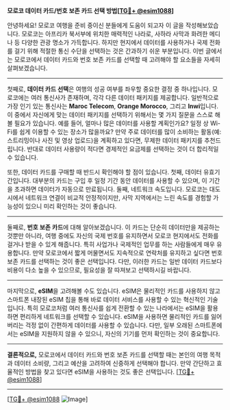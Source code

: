 **모로코 데이터 카드/번호 보존 카드 선택 방법[[TG💪+ @esim1088](https://t.me/s/esim1088)]**

안녕하세요! 모로코 여행을 준비 중이신 분들에게 도움이 되고자 이 글을 작성해보았습니다. 모로코는 아프리카 북서부에 위치한 매력적인 나라로, 사하라 사막과 화려한 메디나 등 다양한 관광 명소가 가득합니다. 하지만 현지에서 데이터를 사용하거나 국제 전화를 걸기 위해 적절한 통신 수단을 선택하는 것은 간과하기 쉬운 부분입니다. 이번 글에서는 모로코에서 데이터 카드와 번호 보존 카드를 선택할 때 고려해야 할 요소들을 자세히 살펴보겠습니다.

---

첫째로, **데이터 카드 선택**은 여행의 성공 여부를 좌우할 중요한 결정 중 하나입니다. 모로코에는 여러 통신사가 존재하며, 각각 다른 데이터 패키지를 제공합니다. 일반적으로 가장 인기 있는 통신사는 **Maroc Telecom**, **Orange Morocco**, 그리고 **Inwi**입니다. 이 중에서 자신에게 맞는 데이터 패키지를 선택하기 위해서는 몇 가지 질문을 스스로 해볼 필요가 있습니다. 예를 들어, 얼마나 많은 데이터를 사용할 계획인가요? 일정 상 Wi-Fi를 쉽게 이용할 수 있는 장소가 많을까요? 만약 주로 데이터를 많이 소비하는 활동(예: 스트리밍이나 사진 및 영상 업로드)을 계획하고 있다면, 무제한 데이터 패키지를 추천드립니다. 반대로 데이터 사용량이 적다면 경제적인 요금제를 선택하는 것이 더 합리적일 수 있습니다.

또한, 데이터 카드를 구매할 때 반드시 확인해야 할 점이 있습니다. 첫째, 데이터 유효기간입니다. 대부분의 카드는 구입 후 일정 기간 동안 데이터를 사용할 수 있으며, 이 기간을 초과하면 데이터가 자동으로 만료됩니다. 둘째, 네트워크 속도입니다. 모로코는 대도시에서 네트워크 연결이 비교적 안정적이지만, 사막 지역에서는 느린 속도를 경험할 가능성이 있으니 미리 확인하는 것이 좋습니다.

---

둘째로, **번호 보존 카드**에 대해 알아보겠습니다. 이 카드는 단순히 데이터만을 제공하는 것뿐만 아니라, 여행 중에도 자신의 국제 번호를 유지하면서 모로코 현지에서도 전화를 걸거나 받을 수 있게 해줍니다. 특히 사업가나 국제적인 업무를 하는 사람들에게 매우 유용합니다. 만약 모로코에서 짧게 머물면서도 지속적으로 연락처를 유지하고 싶다면 번호 보존 카드를 선택하는 것이 좋은 선택입니다. 다만, 이러한 카드는 일반 데이터 카드보다 비용이 다소 높을 수 있으므로, 필요성을 잘 따져보고 선택하시길 바랍니다.

---

마지막으로, **eSIM**을 고려해볼 수도 있습니다. eSIM은 물리적인 카드를 사용하지 않고 스마트폰 내장된 eSIM 칩을 통해 바로 데이터 서비스를 사용할 수 있는 혁신적인 기술입니다. 특히 모로코처럼 여러 통신사를 쉽게 전환할 수 있는 나라에서는 eSIM을 활용하면 편리하게 네트워크를 선택할 수 있습니다. eSIM을 사용하면 물리적인 카드를 잃어버리는 걱정 없이 간편하게 데이터를 사용할 수 있습니다. 다만, 일부 오래된 스마트폰에서는 eSIM을 지원하지 않을 수 있으니, 자신의 기기를 먼저 확인하는 것이 중요합니다.

---

**결론적으로,** 모로코에서 데이터 카드와 번호 보존 카드를 선택할 때는 본인의 여행 목적과 데이터 소비량, 그리고 예산을 고려하여 신중하게 선택해야 합니다. 만약 간단하고 효율적인 방법을 찾고 있다면 eSIM을 사용하는 것도 좋은 선택입니다. [[TG💪+ @esim1088](https://t.me/s/esim1088)]

---

[[TG💪+ @esim1088](https://t.me/s/esim1088) ![Image](https://i.postimg.cc/Y0z9fWf4/image.png)]